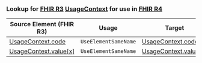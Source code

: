 ### Lookup for [FHIR R3](https://hl7.org/fhir/STU3/) [UsageContext](https://hl7.org/fhir/STU3/UsageContext.html) for use in [FHIR R4](https://hl7.org/fhir/R4/)

| Source Element (FHIR R3) | Usage | Target |
| -------------- | ----- | ------ |
| [UsageContext.code](https://hl7.org/fhir/STU3/UsageContext.html#resource) | `UseElementSameName` | [UsageContext.code](https://hl7.org/fhir/R4/UsageContext.html#resource) |
| [UsageContext.value[x]](https://hl7.org/fhir/STU3/UsageContext.html#resource) | `UseElementSameName` | [UsageContext.value[x]](https://hl7.org/fhir/R4/UsageContext.html#resource) |
